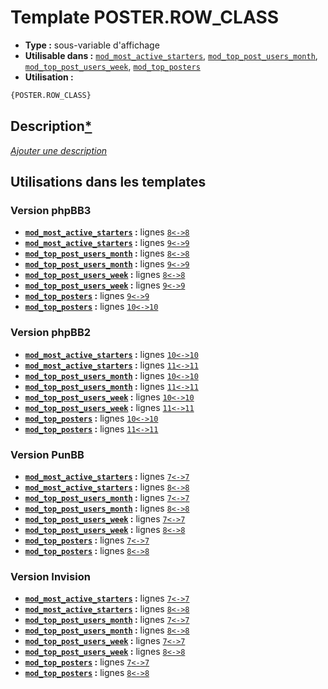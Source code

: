 # Template POSTER.ROW_CLASS
* __Type :__ sous-variable d'affichage
* __Utilisable dans :__ [`mod_most_active_starters`](../tpl/mod_most_active_starters.md#readme), [`mod_top_post_users_month`](../tpl/mod_top_post_users_month.md#readme), [`mod_top_post_users_week`](../tpl/mod_top_post_users_week.md#readme), [`mod_top_posters`](../tpl/mod_top_posters.md#readme)
* __Utilisation :__

```html
{POSTER.ROW_CLASS}
```

## Description[*](https://fa-tvars.appspot.com/var/POSTER.ROW_CLASS)
[*Ajouter une description*](https://fa-tvars.appspot.com/var/POSTER.ROW_CLASS)

## Utilisations dans les templates

### Version phpBB3
* __[`mod_most_active_starters`](../tpl/mod_most_active_starters.md#readme) :__ lignes [`8`](../src/prosilver/mod_most_active_starters.tpl#L8)[`<->`](../src/prosilver/mod_most_active_starters.tpl#L8-L8)[`8`](../src/prosilver/mod_most_active_starters.tpl#L8)
* __[`mod_most_active_starters`](../tpl/mod_most_active_starters.md#readme) :__ lignes [`9`](../src/prosilver/mod_most_active_starters.tpl#L9)[`<->`](../src/prosilver/mod_most_active_starters.tpl#L9-L9)[`9`](../src/prosilver/mod_most_active_starters.tpl#L9)
* __[`mod_top_post_users_month`](../tpl/mod_top_post_users_month.md#readme) :__ lignes [`8`](../src/prosilver/mod_top_post_users_month.tpl#L8)[`<->`](../src/prosilver/mod_top_post_users_month.tpl#L8-L8)[`8`](../src/prosilver/mod_top_post_users_month.tpl#L8)
* __[`mod_top_post_users_month`](../tpl/mod_top_post_users_month.md#readme) :__ lignes [`9`](../src/prosilver/mod_top_post_users_month.tpl#L9)[`<->`](../src/prosilver/mod_top_post_users_month.tpl#L9-L9)[`9`](../src/prosilver/mod_top_post_users_month.tpl#L9)
* __[`mod_top_post_users_week`](../tpl/mod_top_post_users_week.md#readme) :__ lignes [`8`](../src/prosilver/mod_top_post_users_week.tpl#L8)[`<->`](../src/prosilver/mod_top_post_users_week.tpl#L8-L8)[`8`](../src/prosilver/mod_top_post_users_week.tpl#L8)
* __[`mod_top_post_users_week`](../tpl/mod_top_post_users_week.md#readme) :__ lignes [`9`](../src/prosilver/mod_top_post_users_week.tpl#L9)[`<->`](../src/prosilver/mod_top_post_users_week.tpl#L9-L9)[`9`](../src/prosilver/mod_top_post_users_week.tpl#L9)
* __[`mod_top_posters`](../tpl/mod_top_posters.md#readme) :__ lignes [`9`](../src/prosilver/mod_top_posters.tpl#L9)[`<->`](../src/prosilver/mod_top_posters.tpl#L9-L9)[`9`](../src/prosilver/mod_top_posters.tpl#L9)
* __[`mod_top_posters`](../tpl/mod_top_posters.md#readme) :__ lignes [`10`](../src/prosilver/mod_top_posters.tpl#L10)[`<->`](../src/prosilver/mod_top_posters.tpl#L10-L10)[`10`](../src/prosilver/mod_top_posters.tpl#L10)

### Version phpBB2
* __[`mod_most_active_starters`](../tpl/mod_most_active_starters.md#readme) :__ lignes [`10`](../src/subsilver/mod_most_active_starters.tpl#L10)[`<->`](../src/subsilver/mod_most_active_starters.tpl#L10-L10)[`10`](../src/subsilver/mod_most_active_starters.tpl#L10)
* __[`mod_most_active_starters`](../tpl/mod_most_active_starters.md#readme) :__ lignes [`11`](../src/subsilver/mod_most_active_starters.tpl#L11)[`<->`](../src/subsilver/mod_most_active_starters.tpl#L11-L11)[`11`](../src/subsilver/mod_most_active_starters.tpl#L11)
* __[`mod_top_post_users_month`](../tpl/mod_top_post_users_month.md#readme) :__ lignes [`10`](../src/subsilver/mod_top_post_users_month.tpl#L10)[`<->`](../src/subsilver/mod_top_post_users_month.tpl#L10-L10)[`10`](../src/subsilver/mod_top_post_users_month.tpl#L10)
* __[`mod_top_post_users_month`](../tpl/mod_top_post_users_month.md#readme) :__ lignes [`11`](../src/subsilver/mod_top_post_users_month.tpl#L11)[`<->`](../src/subsilver/mod_top_post_users_month.tpl#L11-L11)[`11`](../src/subsilver/mod_top_post_users_month.tpl#L11)
* __[`mod_top_post_users_week`](../tpl/mod_top_post_users_week.md#readme) :__ lignes [`10`](../src/subsilver/mod_top_post_users_week.tpl#L10)[`<->`](../src/subsilver/mod_top_post_users_week.tpl#L10-L10)[`10`](../src/subsilver/mod_top_post_users_week.tpl#L10)
* __[`mod_top_post_users_week`](../tpl/mod_top_post_users_week.md#readme) :__ lignes [`11`](../src/subsilver/mod_top_post_users_week.tpl#L11)[`<->`](../src/subsilver/mod_top_post_users_week.tpl#L11-L11)[`11`](../src/subsilver/mod_top_post_users_week.tpl#L11)
* __[`mod_top_posters`](../tpl/mod_top_posters.md#readme) :__ lignes [`10`](../src/subsilver/mod_top_posters.tpl#L10)[`<->`](../src/subsilver/mod_top_posters.tpl#L10-L10)[`10`](../src/subsilver/mod_top_posters.tpl#L10)
* __[`mod_top_posters`](../tpl/mod_top_posters.md#readme) :__ lignes [`11`](../src/subsilver/mod_top_posters.tpl#L11)[`<->`](../src/subsilver/mod_top_posters.tpl#L11-L11)[`11`](../src/subsilver/mod_top_posters.tpl#L11)

### Version PunBB
* __[`mod_most_active_starters`](../tpl/mod_most_active_starters.md#readme) :__ lignes [`7`](../src/punbb/mod_most_active_starters.tpl#L7)[`<->`](../src/punbb/mod_most_active_starters.tpl#L7-L7)[`7`](../src/punbb/mod_most_active_starters.tpl#L7)
* __[`mod_most_active_starters`](../tpl/mod_most_active_starters.md#readme) :__ lignes [`8`](../src/punbb/mod_most_active_starters.tpl#L8)[`<->`](../src/punbb/mod_most_active_starters.tpl#L8-L8)[`8`](../src/punbb/mod_most_active_starters.tpl#L8)
* __[`mod_top_post_users_month`](../tpl/mod_top_post_users_month.md#readme) :__ lignes [`7`](../src/punbb/mod_top_post_users_month.tpl#L7)[`<->`](../src/punbb/mod_top_post_users_month.tpl#L7-L7)[`7`](../src/punbb/mod_top_post_users_month.tpl#L7)
* __[`mod_top_post_users_month`](../tpl/mod_top_post_users_month.md#readme) :__ lignes [`8`](../src/punbb/mod_top_post_users_month.tpl#L8)[`<->`](../src/punbb/mod_top_post_users_month.tpl#L8-L8)[`8`](../src/punbb/mod_top_post_users_month.tpl#L8)
* __[`mod_top_post_users_week`](../tpl/mod_top_post_users_week.md#readme) :__ lignes [`7`](../src/punbb/mod_top_post_users_week.tpl#L7)[`<->`](../src/punbb/mod_top_post_users_week.tpl#L7-L7)[`7`](../src/punbb/mod_top_post_users_week.tpl#L7)
* __[`mod_top_post_users_week`](../tpl/mod_top_post_users_week.md#readme) :__ lignes [`8`](../src/punbb/mod_top_post_users_week.tpl#L8)[`<->`](../src/punbb/mod_top_post_users_week.tpl#L8-L8)[`8`](../src/punbb/mod_top_post_users_week.tpl#L8)
* __[`mod_top_posters`](../tpl/mod_top_posters.md#readme) :__ lignes [`7`](../src/punbb/mod_top_posters.tpl#L7)[`<->`](../src/punbb/mod_top_posters.tpl#L7-L7)[`7`](../src/punbb/mod_top_posters.tpl#L7)
* __[`mod_top_posters`](../tpl/mod_top_posters.md#readme) :__ lignes [`8`](../src/punbb/mod_top_posters.tpl#L8)[`<->`](../src/punbb/mod_top_posters.tpl#L8-L8)[`8`](../src/punbb/mod_top_posters.tpl#L8)

### Version Invision
* __[`mod_most_active_starters`](../tpl/mod_most_active_starters.md#readme) :__ lignes [`7`](../src/invision/mod_most_active_starters.tpl#L7)[`<->`](../src/invision/mod_most_active_starters.tpl#L7-L7)[`7`](../src/invision/mod_most_active_starters.tpl#L7)
* __[`mod_most_active_starters`](../tpl/mod_most_active_starters.md#readme) :__ lignes [`8`](../src/invision/mod_most_active_starters.tpl#L8)[`<->`](../src/invision/mod_most_active_starters.tpl#L8-L8)[`8`](../src/invision/mod_most_active_starters.tpl#L8)
* __[`mod_top_post_users_month`](../tpl/mod_top_post_users_month.md#readme) :__ lignes [`7`](../src/invision/mod_top_post_users_month.tpl#L7)[`<->`](../src/invision/mod_top_post_users_month.tpl#L7-L7)[`7`](../src/invision/mod_top_post_users_month.tpl#L7)
* __[`mod_top_post_users_month`](../tpl/mod_top_post_users_month.md#readme) :__ lignes [`8`](../src/invision/mod_top_post_users_month.tpl#L8)[`<->`](../src/invision/mod_top_post_users_month.tpl#L8-L8)[`8`](../src/invision/mod_top_post_users_month.tpl#L8)
* __[`mod_top_post_users_week`](../tpl/mod_top_post_users_week.md#readme) :__ lignes [`7`](../src/invision/mod_top_post_users_week.tpl#L7)[`<->`](../src/invision/mod_top_post_users_week.tpl#L7-L7)[`7`](../src/invision/mod_top_post_users_week.tpl#L7)
* __[`mod_top_post_users_week`](../tpl/mod_top_post_users_week.md#readme) :__ lignes [`8`](../src/invision/mod_top_post_users_week.tpl#L8)[`<->`](../src/invision/mod_top_post_users_week.tpl#L8-L8)[`8`](../src/invision/mod_top_post_users_week.tpl#L8)
* __[`mod_top_posters`](../tpl/mod_top_posters.md#readme) :__ lignes [`7`](../src/invision/mod_top_posters.tpl#L7)[`<->`](../src/invision/mod_top_posters.tpl#L7-L7)[`7`](../src/invision/mod_top_posters.tpl#L7)
* __[`mod_top_posters`](../tpl/mod_top_posters.md#readme) :__ lignes [`8`](../src/invision/mod_top_posters.tpl#L8)[`<->`](../src/invision/mod_top_posters.tpl#L8-L8)[`8`](../src/invision/mod_top_posters.tpl#L8)

